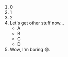 1. 0
2. 1
3. 2
4. Let's get other stuff now...
   - A
   - B
   - C
   - D
5. Wow, I'm boring :smile:.
